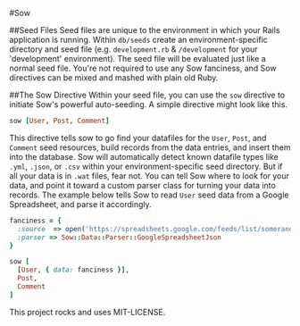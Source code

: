 #Sow

##Seed Files
Seed files are unique to the environment in which your Rails application is running. Within `db/seeds` create an environment-specific directory and seed file (e.g. `development.rb` & `/development` for your 'development' environment). The seed file will be evaluated just like a normal seed file. You're not required to use any Sow fanciness, and Sow directives can be mixed and mashed with plain old Ruby.

##The Sow Directive
Within your seed file, you can use the `sow` directive to initiate Sow's powerful auto-seeding. A simple directive might look like this.
```ruby
sow [User, Post, Comment]
```

This directive tells sow to go find your datafiles for the `User`, `Post`, and `Comment` seed resources, build records from the data entries, and insert them into the database. Sow will automatically detect known datafile types like `.yml`, `.json`, or `.csv` within your environment-specific seed directory. But if all your data is in `.wat` files, fear not. You can tell Sow where to look for your data, and point it toward a custom parser class for turning your data into records. The example below tells Sow to read `User` seed data from a Google Spreadsheet, and parse it accordingly.

```ruby
fanciness = {
  :source  => open('https://spreadsheets.google.com/feeds/list/somerandomtoken/1/public/values?alt=json'),
  :parser => Sow::Data::Parser::GoogleSpreadsheetJson
}

sow [
  [User, { data: fanciness }],
  Post,
  Comment
]
```

This project rocks and uses MIT-LICENSE.